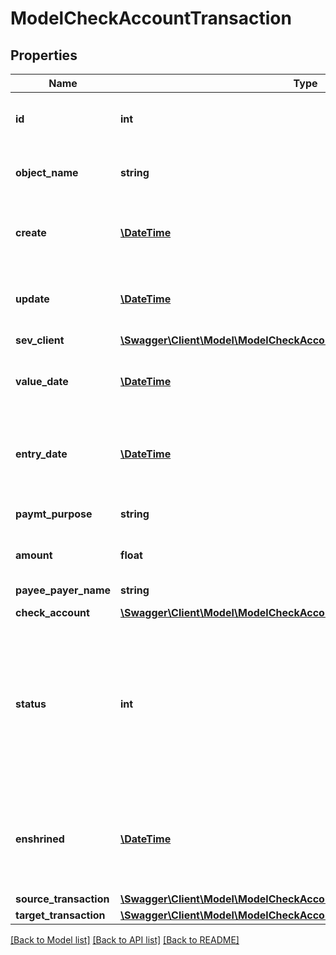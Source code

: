 # ModelCheckAccountTransaction

## Properties
Name | Type | Description | Notes
------------ | ------------- | ------------- | -------------
**id** | **int** | The check account transaction id | [optional] 
**object_name** | **string** | The check account transaction object name | [optional] 
**create** | [**\DateTime**](\DateTime.md) | Date of check account transaction creation | [optional] 
**update** | [**\DateTime**](\DateTime.md) | Date of last check account transaction update | [optional] 
**sev_client** | [**\Swagger\Client\Model\ModelCheckAccountTransactionSevClient**](ModelCheckAccountTransactionSevClient.md) |  | [optional] 
**value_date** | [**\DateTime**](\DateTime.md) | Date the check account transaction was booked | 
**entry_date** | [**\DateTime**](\DateTime.md) | Date the check account transaction was imported | [optional] 
**paymt_purpose** | **string** | the purpose of the transaction | [optional] 
**amount** | **float** | Amount of the transaction | 
**payee_payer_name** | **string** | Name of the payee/payer | 
**check_account** | [**\Swagger\Client\Model\ModelCheckAccountTransactionCheckAccount**](ModelCheckAccountTransactionCheckAccount.md) |  | 
**status** | **int** | Status of the check account transaction.&lt;br&gt;       100 &lt;-&gt; Created&lt;br&gt;       200 &lt;-&gt; Linked&lt;br&gt;       300 &lt;-&gt; Private&lt;br&gt;       400 &lt;-&gt; Booked | 
**enshrined** | [**\DateTime**](\DateTime.md) | Defines if the transaction has been enshrined and can not be changed any more. | [optional] 
**source_transaction** | [**\Swagger\Client\Model\ModelCheckAccountTransactionSourceTransaction**](ModelCheckAccountTransactionSourceTransaction.md) |  | [optional] 
**target_transaction** | [**\Swagger\Client\Model\ModelCheckAccountTransactionTargetTransaction**](ModelCheckAccountTransactionTargetTransaction.md) |  | [optional] 

[[Back to Model list]](../../README.md#documentation-for-models) [[Back to API list]](../../README.md#documentation-for-api-endpoints) [[Back to README]](../../README.md)

